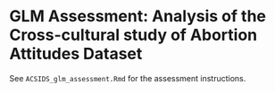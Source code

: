 # GLM Assessment: Analysis of the Cross-cultural study of Abortion Attitudes Dataset

See `ACSIDS_glm_assessment.Rmd` for the assessment instructions.
